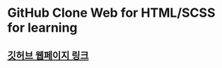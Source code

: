 # GitHub Clone Web for HTML/SCSS for learning

## [깃허브 웹페이지 링크](https://elated-tesla-93cfe4.netlify.app/)